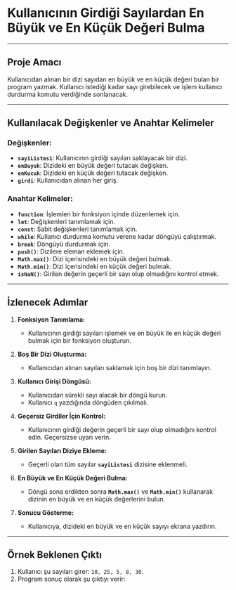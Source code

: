 # Kullanıcının Girdiği Sayılardan En Büyük ve En Küçük Değeri Bulma

---

## Proje Amacı
Kullanıcıdan alınan bir dizi sayıdan en büyük ve en küçük değeri bulan bir program yazmak. Kullanıcı istediği kadar sayı girebilecek ve işlem kullanıcı durdurma komutu verdiğinde sonlanacak.

---

## Kullanılacak Değişkenler ve Anahtar Kelimeler

### Değişkenler:
- **`sayiListesi`**: Kullanıcının girdiği sayıları saklayacak bir dizi.
- **`enBuyuk`**: Dizideki en büyük değeri tutacak değişken.
- **`enKucuk`**: Dizideki en küçük değeri tutacak değişken.
- **`girdi`**: Kullanıcıdan alınan her giriş.

### Anahtar Kelimeler:
- **`function`**: İşlemleri bir fonksiyon içinde düzenlemek için.
- **`let`**: Değişkenleri tanımlamak için.
- **`const`**: Sabit değişkenleri tanımlamak için.
- **`while`**: Kullanıcı durdurma komutu verene kadar döngüyü çalıştırmak.
- **`break`**: Döngüyü durdurmak için.
- **`push()`**: Dizilere eleman eklemek için.
- **`Math.max()`**: Dizi içerisindeki en büyük değeri bulmak.
- **`Math.min()`**: Dizi içerisindeki en küçük değeri bulmak.
- **`isNaN()`**: Girilen değerin geçerli bir sayı olup olmadığını kontrol etmek.

---

## İzlenecek Adımlar

1. **Fonksiyon Tanımlama:**
   - Kullanıcının girdiği sayıları işlemek ve en büyük ile en küçük değeri bulmak için bir fonksiyon oluşturun.

2. **Boş Bir Dizi Oluşturma:**
   - Kullanıcıdan alınan sayıları saklamak için boş bir dizi tanımlayın.

3. **Kullanıcı Girişi Döngüsü:**
   - Kullanıcıdan sürekli sayı alacak bir döngü kurun. 
   - Kullanıcı `q` yazdığında döngüden çıkılmalı.

4. **Geçersiz Girdiler İçin Kontrol:**
   - Kullanıcının girdiği değerin geçerli bir sayı olup olmadığını kontrol edin. Geçersizse uyarı verin.

5. **Girilen Sayıları Diziye Ekleme:**
   - Geçerli olan tüm sayılar **`sayiListesi`** dizisine eklenmeli.

6. **En Büyük ve En Küçük Değeri Bulma:**
   - Döngü sona erdikten sonra **`Math.max()`** ve **`Math.min()`** kullanarak dizinin en büyük ve en küçük değerlerini bulun.

7. **Sonucu Gösterme:**
   - Kullanıcıya, dizideki en büyük ve en küçük sayıyı ekrana yazdırın.

---

## Örnek Beklenen Çıktı

1. Kullanıcı şu sayıları girer: `10, 25, 5, 8, 30`.
2. Program sonuç olarak şu çıktıyı verir:
